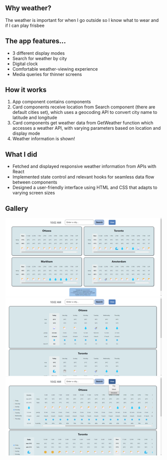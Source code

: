 ## Why weather?

The weather is important for when I go outside so I know what to wear and if I can play frisbee

## The app features...

- 3 different display modes
- Search for weather by city
- Digital clock
- Comfortable weather-viewing experience
- Media queries for thinner screens

## How it works

1. App component contains components
2. Card components receive location from Search component (there are default cities set), which uses a geocoding API to convert city name to latitude and longitude
3. Card components get weather data from GetWeather function which accesses a weather API, with varying parameters based on location and display mode
4. Weather information is shown!

## What I did

- Fetched and displayed responsive weather information from APIs with React
- Implemented state control and relevant hooks for seamless data flow between components
- Designed a user-friendly interface using HTML and CSS that adapts to varying screen sizes

## Gallery

![Four weather cards in a grid showing hourly weather information, search bar on header](weather-day.png "Day view")
![Three weather cards showing daily weather information, search bar on header](weather-week.png "Week view")
![Three weather cards with radio buttons for day-of-the-week selection, and daily and hourly weather for chosen day, search bar and dropdown for view mode selection on header](weather-detailed.png "Detailed view")